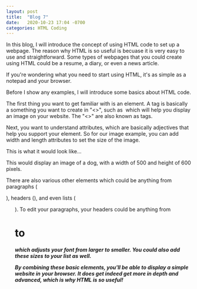 ```yaml
---
layout: post
title:  "Blog 7"
date:   2020-10-23 17:04 -0700
categories: HTML Coding
---
```


In this blog, I will introduce the concept of using HTML code to set up a webpage. The reason why HTML is so useful is becuase it is very easy to use and straightforward. Some types of webpages that you could create using HTML could be a resume, a diary, or even a news article. 

If you're wondering what you need to start using HTML, it's as simple as a notepad and your browser.

Before I show any examples, I will introduce some basics about HTML code.

The first thing you want to get familiar with is an element. A tag is basically a something you want to create in "<>", such as <img> which will help you display an image on your website. The "<>" are also known as tags.

Next, you want to understand attributes, which are basically adjectives that help you support your element. So for our image example, you can add width and length attributes to set the size of the image.

This is what it would look like...

 <!-- <img src="img_dog.jpg" width="500" height="600"> -->

This would display an image of a dog, with a width of 500 and height of 600 pixels.

There are also various other elements which could be anything from paragraphs (<p>), headers (<h>), and even lists (<ul>). To edit your paragraphs, your headers could be anything from <h1> to <h5> which adjusts your font from larger to smaller. You could also add these sizes to your list as well.
 
By combining these basic elements, you'll be able to display a simple website in your browser. It does get indeed get more in depth and advanced, which is why HTML is so useful!
